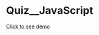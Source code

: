 # Quiz__JavaScript

<a href="https://rozantsew.github.io/Quiz__JavaScript/index.html">Click to see demo</a>
